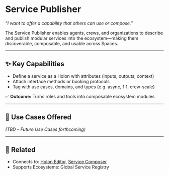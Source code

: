 # Service Publisher

_“I want to offer a capability that others can use or compose.”_

The Service Publisher enables agents, crews, and organizations to describe and publish modular services into the ecosystem—making them discoverable, composable, and usable across Spaces.

---

## ✨ Key Capabilities

- Define a service as a Holon with attributes (inputs, outputs, context)
- Attach interface methods or booking protocols
- Tag with use cases, domains, and types (e.g. async, 1:1, crew-scale)

✅ **Outcome:** Turns roles and tools into composable ecosystem modules

---

## 📒 Use Cases Offered

_(TBD – Future Use Cases forthcoming)_

---

## 🔗 Related

- Connects to: [Holon Editor](./holon-editor.md), [Service Composer](./service-composer.md)
- Supports Ecosystems: Global Service Registry